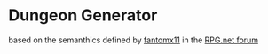 # Dungeon Generator

based on the semanthics defined by [fantomx11](https://forum.rpg.net/index.php?members/fantomx11.74669/) in the [RPG.net forum](https://forum.rpg.net/index.php?threads/necro-my-zelda-dungeon-generator.827119/)
